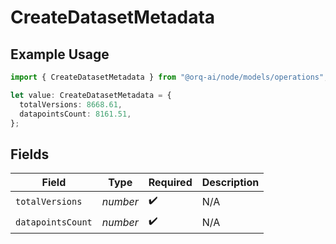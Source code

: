 # CreateDatasetMetadata

## Example Usage

```typescript
import { CreateDatasetMetadata } from "@orq-ai/node/models/operations";

let value: CreateDatasetMetadata = {
  totalVersions: 8668.61,
  datapointsCount: 8161.51,
};
```

## Fields

| Field              | Type               | Required           | Description        |
| ------------------ | ------------------ | ------------------ | ------------------ |
| `totalVersions`    | *number*           | :heavy_check_mark: | N/A                |
| `datapointsCount`  | *number*           | :heavy_check_mark: | N/A                |